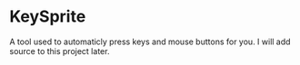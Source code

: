 # KeySprite
A tool used to automaticly press keys and mouse buttons for you.
I will add source to this project later.

